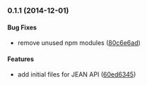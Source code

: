 <a name="0.1.1"></a>
### 0.1.1 (2014-12-01)


#### Bug Fixes

* remove unused npm modules ([80c6e6ad](https://github.com/medullan/jean/commit/80c6e6ad654c790428dabfa1ae953c3cff36389d))


#### Features

* add initial files for JEAN API ([60ed6345](https://github.com/medullan/jean/commit/60ed6345d8d824bbeb6b43d8966f75c6ab3724cd))
